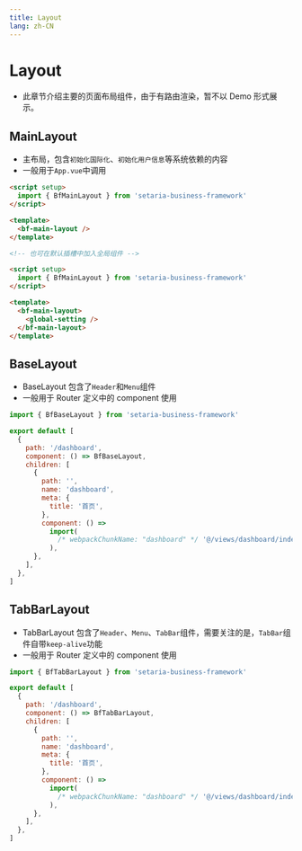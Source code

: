 ```yaml
---
title: Layout
lang: zh-CN
---
```


# Layout

- 此章节介绍主要的页面布局组件，由于有路由渲染，暂不以 Demo 形式展示。

## MainLayout

- 主布局，包含`初始化国际化`、`初始化用户信息`等系统依赖的内容
- 一般用于`App.vue`中调用

```html
<script setup>
  import { BfMainLayout } from 'setaria-business-framework'
</script>

<template>
  <bf-main-layout />
</template>

<!-- 也可在默认插槽中加入全局组件 -->

<script setup>
  import { BfMainLayout } from 'setaria-business-framework'
</script>

<template>
  <bf-main-layout>
    <global-setting />
  </bf-main-layout>
</template>
```

## BaseLayout

- BaseLayout 包含了`Header`和`Menu`组件
- 一般用于 Router 定义中的 component 使用

```javascript
import { BfBaseLayout } from 'setaria-business-framework'

export default [
  {
    path: '/dashboard',
    component: () => BfBaseLayout,
    children: [
      {
        path: '',
        name: 'dashboard',
        meta: {
          title: '首页',
        },
        component: () =>
          import(
            /* webpackChunkName: "dashboard" */ '@/views/dashboard/index.vue'
          ),
      },
    ],
  },
]
```

## TabBarLayout

- TabBarLayout 包含了`Header`、`Menu`、`TabBar`组件，需要关注的是，`TabBar`组件自带`keep-alive`功能
- 一般用于 Router 定义中的 component 使用

```javascript
import { BfTabBarLayout } from 'setaria-business-framework'

export default [
  {
    path: '/dashboard',
    component: () => BfTabBarLayout,
    children: [
      {
        path: '',
        name: 'dashboard',
        meta: {
          title: '首页',
        },
        component: () =>
          import(
            /* webpackChunkName: "dashboard" */ '@/views/dashboard/index.vue'
          ),
      },
    ],
  },
]
```
